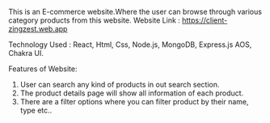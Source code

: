 This is an E-commerce website.Where the user can browse through various category products from this website.
Website Link : https://client-zingzest.web.app

Technology Used : React, Html, Css, Node.js, MongoDB, Express.js  AOS, Chakra UI.

Features of Website:
1. User can search any kind of products in out search section.
2. The product details page will show all information of each product.
3. There are a filter options where you can filter product by their name, type etc..
